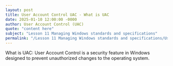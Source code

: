 ```yaml
---
layout: post
title: User Account Control UAC - What is UAC
date: 2025-01-10 12:00:00 -0000
author: User Account Control (UAC)
quote: "content here"
subject: "Lesson 11 Managing Windows standards and specifications"
permalink: "/Lesson 11 Managing Windows standards and specifications/User Account Control (UAC)/User Account Control UAC - What is UAC"
---
```


What is UAC: User Account Control is a security feature in Windows designed to prevent unauthorized changes to the operating system.
